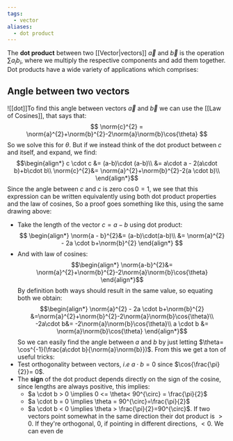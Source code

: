 ```yaml
---
tags:
  - vector
aliases:
  - dot product
---
```

The **dot product** between two [[Vector|vectors]] $\vec{a}$ and $\vec{b}$ is the operation $\sum\limits a_{i}b_{i}$, where we multiply the respective components and add them together. Dot products have a wide variety of applications which comprises:
## Angle between two vectors
![[dot]]To find this angle between vectors $\vec{a}$ and $\vec{b}$ we can use the [[Law of Cosines]], that says that:
$$
\norm{c}^{2} = \norm{a}^{2}+\norm{b}^{2}-2\norm{a}\norm{b}\cos{\theta}
$$
So we solve this for $\theta$. But if we instead think of the dot product between $c$ and itself, and expand, we find:
$$\begin{align*}
c \cdot c &= (a-b)\cdot (a-b)\\
&= a\cdot a - 2(a\cdot b)+b\cdot b\\
\norm{c}^{2}&= \norm{a}^{2}+\norm{b}^{2}-2(a \cdot b)\\
\end{align*}$$
Since the angle between $c$ and $c$ is zero $\cos{0}= 1$, we see that this expression can be written equivalently using both dot product properties and the law of cosines, So a proof goes something like this, using the same drawing above:

- Take the length of the vector $c = a - b$ using dot product:
$$
\begin{align*}
\norm{a - b}^{2}&= (a-b)\cdot(a-b)\\
&= \norm{a}^{2} - 2a \cdot b+\norm{b}^{2}
\end{align*}
$$
- And with law of cosines:
$$\begin{align*}
\norm{a-b}^{2}&= \norm{a}^{2}+\norm{b}^{2}-2\norm{a}\norm{b}\cos{\theta}
\end{align*}$$
By definition both ways should result in the same value, so equating both we obtain:
$$\begin{align*}
\norm{a}^{2} - 2a \cdot b+\norm{b}^{2} &=\norm{a}^{2}+\norm{b}^{2}-2\norm{a}\norm{b}\cos{\theta}\\
-2a\cdot b&= -2\norm{a}\norm{b}\cos{\theta}\\
a \cdot b &= \norm{a}\norm{b}\cos{\theta}
\end{align*}$$
So we can easily find the angle between $a$ and $b$ by just letting $\theta= \cos^{-1}(\frac{a\cdot b}{\norm{a}\norm{b}})$.
From this we get a ton of useful tricks:
- Test orthogonality between vectors, $i.e$ $a \cdot b = 0$ since $\cos{\frac{\pi}{2}}= 0$.
- The **sign** of the dot product depends directly on the sign of the cosine, since lengths are always positive, this implies:
	- $a \cdot b > 0 \implies 0 <= \theta< 90^{\circ} = \frac{\pi}{2}$   
	- $a \cdot b = 0 \implies \theta = 90^{\circ}=\frac{\pi}{2}$ 
	- $a \cdot b < 0 \implies \theta > \frac{\pi}{2}=90^{\circ}$.
	If two vectors point somewhat in the same direction their dot product is $\gt 0$. If they're orthogonal, $0$, if pointing in different directions, $\lt 0$.
We can even de